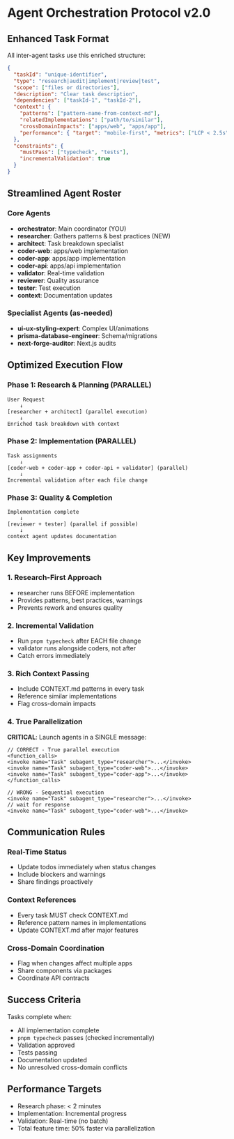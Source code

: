 # Agent Orchestration Protocol v2.0

## Enhanced Task Format
All inter-agent tasks use this enriched structure:
```json
{
  "taskId": "unique-identifier",
  "type": "research|audit|implement|review|test",
  "scope": ["files or directories"],
  "description": "Clear task description",
  "dependencies": ["taskId-1", "taskId-2"],
  "context": {
    "patterns": ["pattern-name-from-context-md"],
    "relatedImplementations": ["path/to/similar"],
    "crossDomainImpacts": ["apps/web", "apps/app"],
    "performance": { "target": "mobile-first", "metrics": ["LCP < 2.5s"] }
  },
  "constraints": {
    "mustPass": ["typecheck", "tests"],
    "incrementalValidation": true
  }
}
```

## Streamlined Agent Roster

### Core Agents
- **orchestrator**: Main coordinator (YOU)
- **researcher**: Gathers patterns & best practices (NEW)
- **architect**: Task breakdown specialist
- **coder-web**: apps/web implementation
- **coder-app**: apps/app implementation
- **coder-api**: apps/api implementation
- **validator**: Real-time validation
- **reviewer**: Quality assurance
- **tester**: Test execution
- **context**: Documentation updates

### Specialist Agents (as-needed)
- **ui-ux-styling-expert**: Complex UI/animations
- **prisma-database-engineer**: Schema/migrations
- **next-forge-auditor**: Next.js audits

## Optimized Execution Flow

### Phase 1: Research & Planning (PARALLEL)
```
User Request
    ↓
[researcher + architect] (parallel execution)
    ↓
Enriched task breakdown with context
```

### Phase 2: Implementation (PARALLEL)
```
Task assignments
    ↓
[coder-web + coder-app + coder-api + validator] (parallel)
    ↓
Incremental validation after each file change
```

### Phase 3: Quality & Completion
```
Implementation complete
    ↓
[reviewer + tester] (parallel if possible)
    ↓
context agent updates documentation
```

## Key Improvements

### 1. Research-First Approach
- researcher runs BEFORE implementation
- Provides patterns, best practices, warnings
- Prevents rework and ensures quality

### 2. Incremental Validation
- Run `pnpm typecheck` after EACH file change
- validator runs alongside coders, not after
- Catch errors immediately

### 3. Rich Context Passing
- Include CONTEXT.md patterns in every task
- Reference similar implementations
- Flag cross-domain impacts

### 4. True Parallelization
**CRITICAL**: Launch agents in a SINGLE message:
```
// CORRECT - True parallel execution
<function_calls>
<invoke name="Task" subagent_type="researcher">...</invoke>
<invoke name="Task" subagent_type="coder-web">...</invoke>
<invoke name="Task" subagent_type="coder-app">...</invoke>
</function_calls>

// WRONG - Sequential execution
<invoke name="Task" subagent_type="researcher">...</invoke>
// wait for response
<invoke name="Task" subagent_type="coder-web">...</invoke>
```

## Communication Rules

### Real-Time Status
- Update todos immediately when status changes
- Include blockers and warnings
- Share findings proactively

### Context References
- Every task MUST check CONTEXT.md
- Reference pattern names in implementations
- Update CONTEXT.md after major features

### Cross-Domain Coordination
- Flag when changes affect multiple apps
- Share components via packages
- Coordinate API contracts

## Success Criteria
Tasks complete when:
- All implementation complete
- `pnpm typecheck` passes (checked incrementally)
- Validation approved
- Tests passing
- Documentation updated
- No unresolved cross-domain conflicts

## Performance Targets
- Research phase: < 2 minutes
- Implementation: Incremental progress
- Validation: Real-time (no batch)
- Total feature time: 50% faster via parallelization